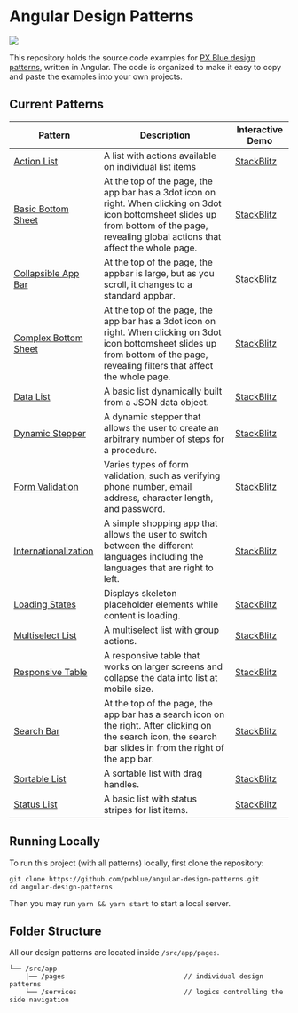 # Angular Design Patterns

[![](https://img.shields.io/circleci/project/github/pxblue/angular-design-patterns/master.svg?style=flat)](https://circleci.com/gh/pxblue/angular-design-patterns/tree/master)

This repository holds the source code examples for [PX Blue design patterns](https://pxblue.github.io/patterns), written in Angular. The code is organized to make it easy to copy and paste the examples into your own projects.

## Current Patterns

| Pattern                                                      | Description                                                  | Interactive Demo                                             |
| ------------------------------------------------------------ | ------------------------------------------------------------ | ------------------------------------------------------------ |
| [Action List](https://pxblue.github.io/patterns/lists)       | A list with actions available on individual list items       | [StackBlitz](https://stackblitz.com/github/pxblue/angular-design-patterns?file=src%2Fapp%2Fpages%2Flist%2Faction-list%2Faction-list.component.html) |
| [Basic Bottom Sheet](https://pxblue.github.io/patterns/overlay) | At the top of the page, the app bar has a 3dot icon on right. When clicking on 3dot icon bottomsheet slides up from bottom of the page, revealing global actions that affect the whole page. | [StackBlitz](https://stackblitz.com/github/pxblue/angular-design-patterns?file=src%2Fapp%2Fpages%2Foverlays%2Fbasic-bottom-sheet%2Fbasic-bottom-sheet.component.html) |
| [Collapsible App Bar](https://pxblue.github.io/patterns/appbar) | At the top of the page, the appbar is large, but as you scroll, it changes to a standard appbar. | [StackBlitz](https://stackblitz.com/github/pxblue/angular-design-patterns?file=src%2Fapp%2Fpages%2Fapp-bar%2Fcollapsible-app-bar%2Fcollapsible-app-bar.component.ts) |
| [Complex Bottom Sheet](https://pxblue.github.io/patterns/overlay) | At the top of the page, the app bar has a 3dot icon on right. When clicking on 3dot icon bottomsheet slides up from bottom of the page, revealing filters that affect the whole page. | [StackBlitz](https://stackblitz.com/github/pxblue/angular-design-patterns?file=src%2Fapp%2Fpages%2Foverlays%2Fcomplex-bottom-sheet%2Fcomplex-bottom-sheet.component.html) |
| [Data List](https://pxblue.github.io/patterns/lists)         | A basic list dynamically built from a JSON data object.      | [StackBlitz](https://stackblitz.com/github/pxblue/angular-design-patterns?file=src%2Fapp%2Fpages%2Flist%2Fdata-list%2Fdata-list.component.html) |
| [Dynamic Stepper](https://pxblue.github.io/patterns/steppers) | A dynamic stepper that allows the user to create an arbitrary number of steps for a procedure. | [StackBlitz](https://stackblitz.com/github/pxblue/angular-design-patterns?file=src%2Fapp%2Fpages%2Fdynamic-stepper%2Fdynamic-stepper.component.html) |
| [Form Validation](https://pxblue.github.io/patterns/forms)   | Varies types of form validation, such as verifying phone number, email address, character length, and password. | [StackBlitz](https://stackblitz.com/github/pxblue/angular-design-patterns?file=src%2Fapp%2Fpages%2Fform-validation%2Fform-validation.component.html) |
| [Internationalization](https://pxblue.github.io/patterns/internationalization) | A simple shopping app that allows the user to switch between the different languages including the languages that are right to left. | [StackBlitz](https://stackblitz.com/github/pxblue/angular-design-patterns?file=src%2Fapp%2Fpages%2Fi18n%2Fi18n.component.html) |
| [Loading States](https://pxblue.github.io/patterns/empty-states) | Displays skeleton placeholder elements while content is loading. | [StackBlitz](https://stackblitz.com/github/pxblue/angular-design-patterns?file=src%2Fapp%2Fpages%2Floading-states%2Floading-states.component.html) |
| [Multiselect List](https://pxblue.github.io/patterns/lists)  | A multiselect list with group actions.                       | [StackBlitz](https://stackblitz.com/github/pxblue/angular-design-patterns?file=src%2Fapp%2Fpages%2Flist%2Fmultiselect-list%2Fmultiselect-list.component.html) |
| [Responsive Table](https://pxblue.github.io/patterns/lists)  | A responsive table that works on larger screens and collapse the data into list at mobile size. | [StackBlitz](https://stackblitz.com/github/pxblue/angular-design-patterns?file=src%2Fapp%2Fpages%2Flist%2Fresponsive-table%2Fresponsive-table.component.html) |
| [Search Bar](https://pxblue.github.io/patterns/appbar)       | At the top of the page, the app bar has a search icon on the right. After clicking on the search icon, the search bar slides in from the right of the app bar. | [StackBlitz](https://stackblitz.com/github/pxblue/angular-design-patterns?file=src%2Fapp%2Fpages%2Fapp-bar%2Fsearch-bar%2Fsearch-bar.component.html) |
| [Sortable List](https://pxblue.github.io/patterns/lists)     | A sortable list with drag handles.                           | [StackBlitz](https://stackblitz.com/github/pxblue/angular-design-patterns?file=src%2Fapp%2Fpages%2Flist%2Fsortable-list%2Fsortable-list.component.html) |
| [Status List](https://pxblue.github.io/patterns/lists)       | A basic list with status stripes for list items.             | [StackBlitz](https://stackblitz.com/github/pxblue/angular-design-patterns?file=src%2Fapp%2Fpages%2Flist%2Fstatus-list%2Fstatus-list.component.html) |

## Running Locally

To run this project (with all patterns) locally, first clone the repository:

```shell
git clone https://github.com/pxblue/angular-design-patterns.git
cd angular-design-patterns
```

Then you may run `yarn && yarn start` to start a local server.

## Folder Structure

All our design patterns are located inside `/src/app/pages`.

```
└── /src/app
    |── /pages                              // individual design patterns
    └── /services                           // logics controlling the side navigation
```
